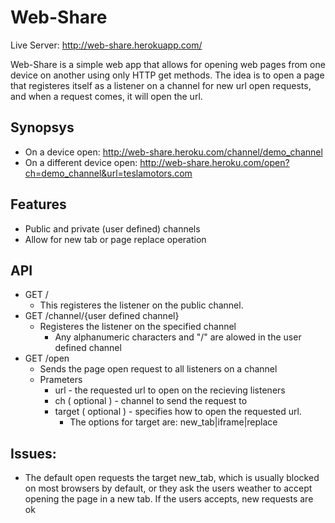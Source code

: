 # Web-Share

Live Server: http://web-share.herokuapp.com/

Web-Share is a simple web app that allows for opening web pages from one device on another using only HTTP get methods.
The idea is to open a page that registeres itself as a listener on a channel for new url open requests, and when a request comes, it will open the url.

## Synopsys
 - On a device open: http://web-share.heroku.com/channel/demo_channel
 - On a different device open: http://web-share.heroku.com/open?ch=demo_channel&url=teslamotors.com

## Features
- Public and private (user defined) channels
- Allow for new tab or page replace operation


 
## API
* GET /
  * This registeres the listener on the public channel.
* GET /channel/{user defined channel}
    * Registeres the listener on the specified channel 
        * Any alphanumeric characters and "/" are alowed in the user defined channel
* GET /open
    * Sends the page open request to all listeners on a channel
    * Prameters
        * url - the requested url to open on the recieving listeners
        * ch ( optional ) - channel to send the request to
        * target ( optional ) - specifies how to open the requested url. 
          - The options for target are: new_tab|iframe|replace
          
## Issues:
 - The default open requests the target new_tab, which is usually blocked on most browsers by default, or they ask the users weather to accept opening the page in a new tab. If the users accepts, new requests are ok

